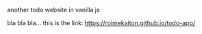 another todo website in vanilla js

bla bla bla... this is the link:
https://roimekaiton.github.io/todo-app/
